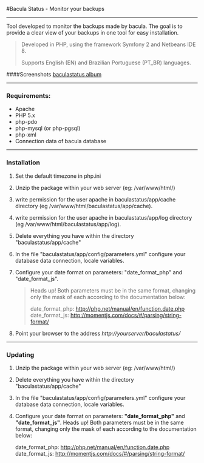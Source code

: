 #Bacula Status - Monitor your backups
- - - - 


Tool developed to monitor the backups made by bacula. The goal is to provide a clear view of your backups in one tool for easy installation.

> Developed in PHP, using the framework Symfony 2 and Netbeans IDE 8.
>
> Supports English (EN) and Brazilian Portuguese (PT_BR) languages.


####Screenshots
[baculastatus album](https://plus.google.com/photos/109969415199973437597/albums/6008162396758304289)

- - - - 
### Requirements:

- Apache
- PHP 5.x
- php-pdo
- php-mysql (or php-pgsql) 
- php-xml
- Connection data of bacula database

- - - - 
### Installation 

1) Set the default timezone in php.ini 

2) Unzip the package within your web server (eg: /var/www/html/) 

3) write permission for the user apache in baculastatus/app/cache 
   directory (eg /var/www/html/baculastatus/app/cache). 

4) write permission for the user apache in baculastatus/app/log directory 
   (eg /var/www/html/baculastatus/app/log). 

5) Delete everything you have within the directory "baculastatus/app/cache"

6) In the file "baculastatus/app/config/parameters.yml" configure your database
   data connection, locale variables.

7) Configure your date format on parameters: "date_format_php" and "date_format_js". 
   
   >Heads up! Both parameters must be in the same format, changing only the mask of 
   >each according to the documentation below:
   >
   >date_format_php: http://php.net/manual/en/function.date.php
   >date_format_js: http://momentjs.com/docs/#/parsing/string-format/
    

8) Point your browser to the address *http://yourserver/baculastatus/*

- - - - 
### Updating

1) Unzip the package within your web server (eg: /var/www/html/) 

2) Delete everything you have within the directory "baculastatus/app/cache"

3) In the file "baculastatus/app/config/parameters.yml" configure your database
   data connection, locale variables.

4) Configure your date format on parameters: <strong>"date_format_php"</strong> and <strong>"date_format_js"</strong>. 
   Heads up! Both parameters must be in the same format, changing only the mask of 
   each according to the documentation below:

   date_format_php: http://php.net/manual/en/function.date.php
   date_format_js: http://momentjs.com/docs/#/parsing/string-format/
